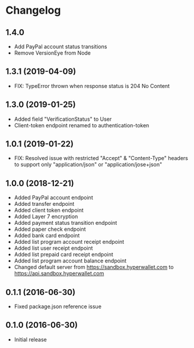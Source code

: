 Changelog
=========

1.4.0
-------------------
- Add PayPal account status transitions
- Remove VersionEye from Node

1.3.1 (2019-04-09)
-------------------
- FIX: TypeError thrown when response status is 204 No Content

1.3.0 (2019-01-25)
-------------------
- Added field "VerificationStatus" to User
- Client-token endpoint renamed to authentication-token

1.0.1 (2019-01-22)
-------------------
- FIX: Resolved issue with restricted "Accept" & "Content-Type" headers to support only "application/json" or "application/jose+json"

1.0.0  (2018-12-21)
-------------------
- Added PayPal account endpoint
- Added transfer endpoint
- Added client token endpoint
- Added Layer 7 encryption
- Added payment status transition endpoint
- Added paper check endpoint
- Added bank card endpoint
- Added list program account receipt endpoint
- Added list user receipt endpoint
- Added list prepaid card receipt endpoint
- Added list program account balance endpoint
- Changed default server from https://sandbox.hyperwallet.com to https://api.sandbox.hyperwallet.com

0.1.1 (2016-06-30)
------------------

- Fixed package.json reference issue

0.1.0 (2016-06-30)
------------------

- Initial release

